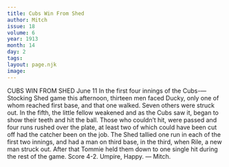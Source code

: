 ```yaml
---
title: Cubs Win From Shed
author: Mitch
issue: 18
volume: 6
year: 1913
month: 14
day: 2
tags:
layout: page.njk
image:
---
```

CUBS WIN FROM SHED    June 11   In the first four innings of the Cubs-— Stocking Shed game this afternoon, thirteen men faced Ducky, only one of whom reached first base, and that one walked. Seven others were struck out. In the fifth, the little fellow weakened and as the Cubs saw it, began to show their teeth and hit the ball. Those who couldn’t hit, were passed and four runs rushed over the plate, at least two of which could have been cut off had the catcher been on the job. The Shed tallied one run in each of the first two innings, and had a man on third base, in the third, when Rile, a new man struck out. After that Tommie held them down to one single hit during the rest of the game. Score 4-2. Umpire, Happy.    — Mitch.       




